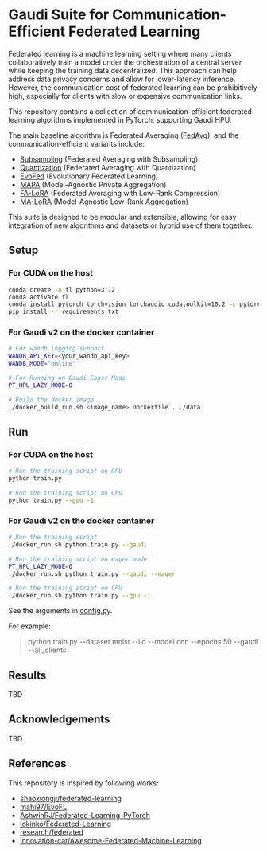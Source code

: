 # Gaudi Suite for Communication-Efficient Federated Learning
Federated learning is a machine learning setting where many clients collaboratively train a model under the orchestration of a central server while keeping the training data decentralized. 
This approach can help address data privacy concerns and allow for lower-latency inference.
However, the communication cost of federated learning can be prohibitively high, especially for clients with slow or expensive communication links.

This repository contains a collection of communication-efficient federated learning algorithms implemented in PyTorch, supporting Gaudi HPU.

The main baseline algorithm is Federated Averaging ([FedAvg](https://arxiv.org/abs/1602.05629)), and the communication-efficient variants include:

- [Subsampling](https://arxiv.org/pdf/1610.05492) (Federated Averaging with Subsampling)
- [Quantization](https://arxiv.org/abs/1710.05492) (Federated Averaging with Quantization)
- [EvoFed](https://arxiv.org/abs/2003.00295) (Evolutionary Federated Learning)
- [MAPA](https://arxiv.org/abs/2003.00295) (Model-Agnostic Private Aggregation)
- [FA-LoRA](https://arxiv.org/abs/2003.00295) (Federated Averaging with Low-Rank Compression)
- [MA-LoRA](https://arxiv.org/abs/2003.00295) (Model-Agnostic Low-Rank Aggregation)

This suite is designed to be modular and extensible, allowing for easy integration of new algorithms and datasets or hybrid use of them together.

## Setup

### For CUDA on the host
```bash
conda create -n fl python=3.12
conda activate fl
conda install pytorch torchvision torchaudio cudatoolkit=10.2 -c pytorch
pip install -r requirements.txt
``` 

### For Gaudi v2 on the docker container
```bash
# For wandb logging support
WANDB_API_KEY=<your_wandb_api_key>
WANDB_MODE="online"

# For Running on Gaudi Eager Mode
PT_HPU_LAZY_MODE=0

# Build the docker image
./docker_build_run.sh <image_name> Dockerfile . ./data
```

## Run

### For CUDA on the host
```bash
# Run the training script on GPU
python train.py

# Run the training script on CPU
python train.py --gpu -1
```

### For Gaudi v2 on the docker container
```bash
# Run the training script
./docker_run.sh python train.py --gaudi

# Run the training script on eager mode
PT_HPU_LAZY_MODE=0
./docker_run.sh python train.py --gaudi --eager

# Run the training script on CPU
./docker_run.sh python train.py --gpu -1
```

See the arguments in [config.py](utils/config.py). 

For example:
> python train.py --dataset mnist --iid --model cnn --epochs 50 --gaudi --all_clients  


## Results
TBD

## Acknowledgements
TBD


## References
This repository is inspired by following works:

- [shaoxiongji/federated-learning](https://github.com/shaoxiongji/federated-learning)
- [mahi97/EvoFL](https://github.com/mahi97/EvoFL)
- [AshwinRJ/Federated-Learning-PyTorch](https://github.com/AshwinRJ/Federated-Learning-PyTorch)
- [lokinko/Federated-Learning](https://github.com/lokinko/Federated-Learning)
- [research/federated](https://github.com/google-research/federated)
- [innovation-cat/Awesome-Federated-Machine-Learning](https://github.com/innovation-cat/Awesome-Federated-Machine-Learning)

